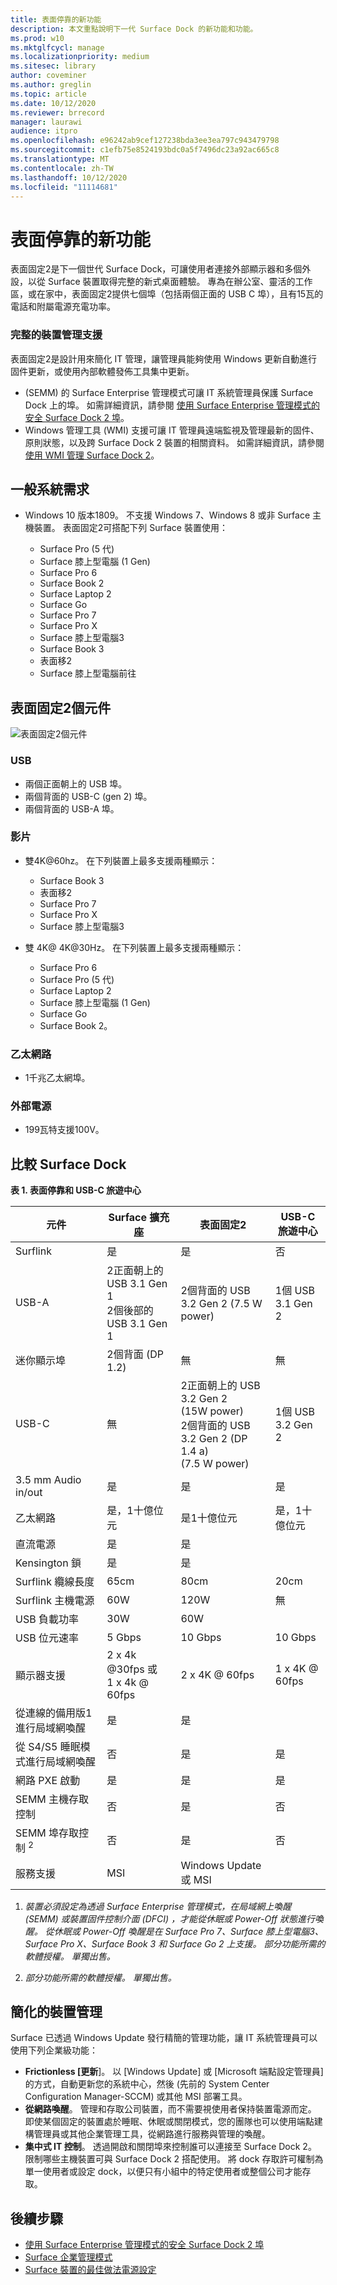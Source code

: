```yaml
---
title: 表面停靠的新功能
description: 本文重點說明下一代 Surface Dock 的新功能和功能。
ms.prod: w10
ms.mktglfcycl: manage
ms.localizationpriority: medium
ms.sitesec: library
author: coveminer
ms.author: greglin
ms.topic: article
ms.date: 10/12/2020
ms.reviewer: brrecord
manager: laurawi
audience: itpro
ms.openlocfilehash: e96242ab9cef127238bda3ee3ea797c943479798
ms.sourcegitcommit: c1efb75e8524193bdc0a5f7496dc23a92ac665c8
ms.translationtype: MT
ms.contentlocale: zh-TW
ms.lasthandoff: 10/12/2020
ms.locfileid: "11114681"
---
```

# 表面停靠的新功能 

表面固定2是下一個世代 Surface Dock，可讓使用者連接外部顯示器和多個外設，以從 Surface 裝置取得完整的新式桌面體驗。 專為在辦公室、靈活的工作區，或在家中，表面固定2提供七個埠（包括兩個正面的 USB C 埠），且有15瓦的電話和附屬電源充電功率。 

### 完整的裝置管理支援

表面固定2是設計用來簡化 IT 管理，讓管理員能夠使用 Windows 更新自動進行固件更新，或使用內部軟體發佈工具集中更新。

-  (SEMM) 的 Surface Enterprise 管理模式可讓 IT 系統管理員保護 Surface Dock 上的埠。 如需詳細資訊，請參閱 [使用 Surface Enterprise 管理模式的安全 Surface Dock 2 埠](https://techcommunity.microsoft.com/t5/surface-it-pro-blog/secure-surface-dock-2-ports-with-surface-enterprise-management/ba-p/1418999)。
-  Windows 管理工具 (WMI) 支援可讓 IT 管理員遠端監視及管理最新的固件、原則狀態，以及跨 Surface Dock 2 裝置的相關資料。 如需詳細資訊，請參閱 [使用 WMI 管理 Surface Dock 2](surface-dock2-wmi.md)。

## 一般系統需求

- Windows 10 版本1809。 不支援 Windows 7、Windows 8 或非 Surface 主機裝置。 表面固定2可搭配下列 Surface 裝置使用：

  - Surface Pro (5 代) 
  - Surface 膝上型電腦 (1 Gen) 
  - Surface Pro 6
  - Surface Book 2
  - Surface Laptop 2
  - Surface Go
  - Surface Pro 7
  - Surface Pro X 
  - Surface 膝上型電腦3
  - Surface Book 3
  - 表面移2
  - Surface 膝上型電腦前往

## 表面固定2個元件

![表面固定2個元件](./images/surface-dock2.png)
 
### USB

- 兩個正面朝上的 USB 埠。
- 兩個背面的 USB-C (gen 2) 埠。
- 兩個背面的 USB-A 埠。 

### 影片
    
- 雙4K@60hz。 在下列裝置上最多支援兩種顯示：

  - Surface Book 3
  - 表面移2
  - Surface Pro 7
  - Surface Pro X
  - Surface 膝上型電腦3

- 雙 4K@ 4K@30Hz。 在下列裝置上最多支援兩種顯示：

  - Surface Pro 6
  - Surface Pro (5 代) 
  - Surface Laptop 2
  - Surface 膝上型電腦 (1 Gen) 
  - Surface Go
  - Surface Book 2。

### 乙太網路

- 1千兆乙太網埠。 

### 外部電源

- 199瓦特支援100V。


## 比較 Surface Dock 

**表 1. 表面停靠和 USB-C 旅遊中心**


| 元件                           | Surface 擴充座                                                | 表面固定2                                                                                      | USB-C 旅遊中心 |
| ----------------------------------- | ----------------------------------------------------------- | --------------------------------------------------------------------------------------------------- | ---------------- |
| Surflink                            | 是                                                         | 是                                                                                                 | 否               |
| USB-A                               | 2正面朝上的 USB 3.1 Gen 1<br>2個後部的 USB 3.1 Gen 1 | 2個背面的 USB 3.2 Gen 2 (7.5 W power)                                                             | 1個 USB 3.1 Gen 2  |
| 迷你顯示埠                   | 2個背面 (DP 1.2)                                        | 無                                                                                                | 無             |
| USB-C                               | 無                                                        | 2正面朝上的 USB 3.2 Gen 2<br> (15W power) <br>2個背面的 USB 3.2 Gen 2 (DP 1.4 a) <br> (7.5 W power)  | 1個 USB 3.2 Gen 2  |
| 3.5 mm Audio in/out                 | 是                                                         | 是                                                                                                 | 是              |
| 乙太網路                            | 是，1十億位元                                              | 是1十億位元                                                                                       | 是，1十億位元   |
| 直流電源                         | 是                                                         | 是                                                                                                 |                  |
| Kensington 鎖                     | 是                                                         | 是                                                                                                 |                  |
| Surflink 纜線長度               | 65cm                                                        | 80cm                                                                                                | 20cm             |
| Surflink 主機電源                 | 60W                                                         | 120W                                                                                                | 無              |
| USB 負載功率                      | 30W                                                         | 60W                                                                                                 |                  |
| USB 位元速率                        | 5 Gbps                                                      | 10 Gbps                                                                                             | 10 Gbps          |
| 顯示器支援                     | 2 x 4k @30fps 或<br>1 x 4k @ 60fps                         | 2 x 4K @ 60fps                                                                                      | 1 x 4K @ 60fps   |
| 從連線的備用版1進行局域網喚醒 <sup></sup> | 是                                                         | 是                                                                                                 |                  |
| 從 S4/S5 睡眠模式進行局域網喚醒  | 否                                                          | 是                                                                                                 |          是        |
| 網路 PXE 啟動                    | 是                                                         | 是                                                                                                 |        是          |
| SEMM 主機存取控制            | 否                                                          | 是                                                                                                 | 否               |
| SEMM 埠存取控制 <sup> 2</sup>          | 否                                                          | 是                                                                                                 | 否               |
| 服務支援                   | MSI                                                         | Windows Update 或 MSI                                                                               |                  |

 



1. *裝置必須設定為透過 Surface Enterprise 管理模式，在局域網上喚醒 (SEMM) 或裝置固件控制介面 (DFCI) ，才能從休眠或 Power-Off 狀態進行喚醒。 從休眠或 Power-Off 喚醒是在 Surface Pro 7、Surface 膝上型電腦3、Surface Pro X、Surface Book 3 和 Surface Go 2 上支援。  部分功能所需的軟體授權。 單獨出售。*

2. *部分功能所需的軟體授權。 單獨出售。*

## 簡化的裝置管理

Surface 已透過 Windows Update 發行精簡的管理功能，讓 IT 系統管理員可以使用下列企業級功能：

- **Frictionless [更新**]。 以 [Windows Update] 或 [Microsoft 端點設定管理員] 的方式，自動更新您的系統中心，然後 (先前的 System Center Configuration Manager-SCCM) 或其他 MSI 部署工具。 
- **從網路喚醒**。 管理和存取公司裝置，而不需要視使用者保持裝置電源而定。 即使某個固定的裝置處於睡眠、休眠或關閉模式，您的團隊也可以使用端點建構管理員或其他企業管理工具，從網路進行服務與管理的喚醒。
- **集中式 IT 控制**。 透過開啟和關閉埠來控制誰可以連接至 Surface Dock 2。 限制哪些主機裝置可與 Surface Dock 2 搭配使用。 將 dock 存取許可權制為單一使用者或設定 dock，以便只有小組中的特定使用者或整個公司才能存取。

## 後續步驟

- [使用 Surface Enterprise 管理模式的安全 Surface Dock 2 埠](https://techcommunity.microsoft.com/t5/surface-it-pro-blog/secure-surface-dock-2-ports-with-surface-enterprise-management/ba-p/1418999)
- [Surface 企業管理模式](surface-enterprise-management-mode.md)
- [Surface 裝置的最佳做法電源設定](maintain-optimal-power-settings-on-Surface-devices.md)
